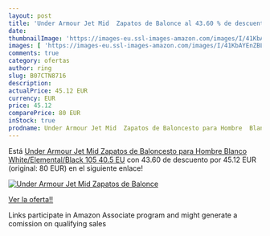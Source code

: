 ```yaml
---
layout: post
title: 'Under Armour Jet Mid  Zapatos de Balonce al 43.60 % de descuento'
date: 
thumbnailImage: 'https://images-eu.ssl-images-amazon.com/images/I/41KbAYEnZBL._SL200_.jpg'
images: [ 'https://images-eu.ssl-images-amazon.com/images/I/41KbAYEnZBL._SL200_.jpg' ]
comments: true
category: ofertas
author: ring
slug: B07CTN8716
description:
actualPrice: 45.12 EUR
currency: EUR
price: 45.12
comparePrice: 80 EUR
inStock: true
prodname: Under Armour Jet Mid  Zapatos de Baloncesto para Hombre  Blanco  White/Elemental/Black 105   40.5 EU
---
```


Está [Under Armour Jet Mid  Zapatos de Baloncesto para Hombre  Blanco  White/Elemental/Black 105   40.5 EU](https://www.amazon.es/dp/B07CTN8716/?tag=tolees-21) con 43.60 de descuento por 45.12 EUR (original: 80 EUR) en el siguiente enlace!

[![Under Armour Jet Mid  Zapatos de Balonce](https://images-eu.ssl-images-amazon.com/images/I/41KbAYEnZBL._SL200_.jpg)](https://www.amazon.es/dp/B07CTN8716/?tag=tolees-21)

[Ver la oferta!!](https://www.amazon.es/dp/B07CTN8716/?tag=tolees-21)

Links participate in Amazon Associate program and might generate a comission on qualifying sales


